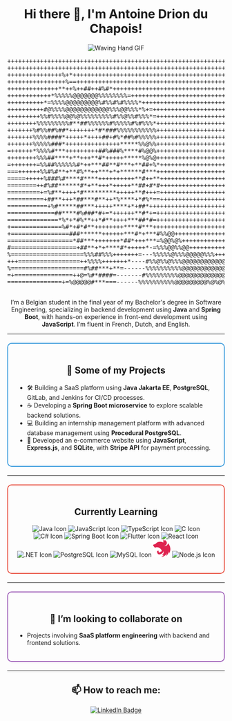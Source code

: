 <h1 align="center">Hi there 👋, I'm Antoine Drion du Chapois!</h1>

<p align="center">
  <img src="https://media.giphy.com/media/26tn33aiTi1jkl6H6/giphy.gif" alt="Waving Hand GIF" width="120">
</p>
<pre>
++++++++++++++++++++++++++++++++++++++++++++++++++++++++++++
++++++++++++++++++++++++++++++++++++++++++++++++++++++++++++
+++++++++++++++%+*++++++++++++++++++++++++++++++++++++++++++
++++++++++++++++%==+++++++++++++++++++++++++++++++++++++++++
++++++++++++++**++%++##++#%#*+++++++++++++++++++++++++++++++
++++++++++++*%%%%%@@@@@@@%%%%%%%%=++++++++++++++++++++++++++
++++++++++*=%%%%@@@@@@@@@%#%%#%#%%%%*+++++++++++++++++++++++
++++++++++#@%%%%@@@@@@@@@@@@%%%@@%%%*%+=++++++++++++++++++++
+++++++++%%#%%%%@@%@%%%%%%%%%#%%@%%#%%%*=+++++++++++++++++++
++++++++%%%%%%%%%#**##%%%%%%#%%%%%#%#%%%*+++++++++++++++++++
+++++++%#%%##%##*+++++++*#*###%%%%%%%%%%%+++++++++++++++++++
+++++++%%%%####*+++++*++++##+#%*##%#%%%%%+++++++++++++++++++
+++++++%%%%%###*+++++++++++++++*****%%@%%+++++++++++++++++++
=++++++*%%%%#***+++++++++##%###%****#%@@%+++++++++++++++++++
++++++++%%%##****+**+++**#*+++++*****%@%@+++++++++++++++++++
=+++++++=%%##%%%%%%#*++***##**#***+**##+%*++++++++++++++++++
===++++++%%#%#**+**#%**++***+*+******#***+++++++++++++++++++
=====+++++%###%#****#****++++++++++**#++**++++++++++++++++++
========++#%##******#*+**+++*+++++**##+#*#++++++++++++++++++
=========+=%#**++++*#*********+++++**#+++=++++++++++++++++++
==========+##**+++*##***#**++*%****+*#%*==++++++++++++++++++
===========+%#*****##***+++++****+*+##*+++++++++++++++++++++
=============##****#%###*#+=*++++++**#*+=+++++++++++++++++++
==============*%*+*#%**++*#**++++***##*#=+++++++++++++++++++
+==============%#*+#*#**++++++++****#***++++++++++++++++++++
+================###******++++++***#*+***#%%@@++++++++++++++
==================*##***+++++++*##*+++***=%@@%@%++++++++++++
#==================+##**+*+****#*+++++*-=%%%@@%%@@++++++++++
%====================%%%##%%%+++++++=---%%%%%@%%%@@@@@%%%+++
+++=================++%%%%+++++++*----#%%@%%@%%%@@@@@@@@@@@@
%====================#%##***+**=------%%%%%%%%%%@@@@@@@@@@@@
=+================++@=%#*####=-------#%%%%%%%%%@@@@@@@@@@@@@
===============+=%@@@@@#***===------%%%%%%%%%%@@@@@@@@@%@%@%

</pre>

<p align="center">
  I’m a Belgian student in the final year of my Bachelor's degree in Software Engineering, specializing in backend development using <strong>Java</strong> and <strong>Spring Boot</strong>, with hands-on experience in front-end development using <strong>JavaScript</strong>. I’m fluent in French, Dutch, and English.
</p>


---

<div style="border: 2px solid #3498db; border-radius: 10px; padding: 20px; margin: 20px 0;">
  <h2 align="center">🔭 Some of my Projects</h2>
  <ul>
    <li>🛠 Building a SaaS platform using <strong>Java Jakarta EE</strong>, <strong>PostgreSQL</strong>, GitLab, and Jenkins for CI/CD processes.</li>
    <li>☕ Developing a <strong>Spring Boot microservice</strong> to explore scalable backend solutions.</li>
    <li>💻 Building an internship management platform with advanced database management using <strong>Procedural PostgreSQL</strong>.</li>
    <li>💸 Developed an e-commerce website using <strong>JavaScript</strong>, <strong>Express.js</strong>, and <strong>SQLite</strong>, with <strong>Stripe API</strong> for payment processing.</li>
  </ul>
</div>

---

<div style="border: 2px solid #e74c3c; border-radius: 10px; padding: 20px; margin: 20px 0;">
  <h2 align="center">Currently Learning</h2>
  <p align="center">
    <!-- Java Icon -->
    <img src="https://cdn.jsdelivr.net/gh/devicons/devicon/icons/java/java-original.svg" alt="Java Icon" width="40" height="40">
    <!-- JavaScript Icon -->
    <img src="https://cdn.jsdelivr.net/gh/devicons/devicon/icons/javascript/javascript-original.svg" alt="JavaScript Icon" width="40" height="40">
    <!-- TypeScript Icon -->
    <img src="https://cdn.jsdelivr.net/gh/devicons/devicon/icons/typescript/typescript-original.svg" alt="TypeScript Icon" width="40" height="40">
    <!-- C Icon -->
    <img src="https://cdn.jsdelivr.net/gh/devicons/devicon/icons/c/c-original.svg" alt="C Icon" width="40" height="40">
    <!-- C# Icon -->
    <img src="https://cdn.jsdelivr.net/gh/devicons/devicon/icons/csharp/csharp-original.svg" alt="C# Icon" width="40" height="40">
    <!-- Spring Boot Icon -->
    <img src="https://camo.githubusercontent.com/9d67318aed1c579b61b3cd88cedd1d801578c49c7671ef43c91b8a5e1a8aacfc/68747470733a2f2f696d616765732e636f6e74656e74737461636b2e696f2f76332f6173736574732f626c74333937393062363333656530643561372f626c74346637373964316234666434393663352f3634376132663432643838626231303061353231363630312f737072696e672e77656270" alt="Spring Boot Icon" width="40" height="40">
    <!-- Flutter Icon -->
    <img src="https://cdn.jsdelivr.net/gh/devicons/devicon/icons/flutter/flutter-original.svg" alt="Flutter Icon" width="40" height="40">
    <!-- React Icon -->
    <img src="https://cdn.jsdelivr.net/gh/devicons/devicon/icons/react/react-original.svg" alt="React Icon" width="40" height="40">
    <!-- .NET Icon -->
    <img src="https://cdn.jsdelivr.net/gh/devicons/devicon/icons/dotnetcore/dotnetcore-original.svg" alt=".NET Icon" width="40" height="40">
    <!-- PostgreSQL Icon -->
    <img src="https://cdn.jsdelivr.net/gh/devicons/devicon/icons/postgresql/postgresql-original.svg" alt="PostgreSQL Icon" width="40" height="40">
    <!-- MySQL Icon -->
    <img src="https://cdn.jsdelivr.net/gh/devicons/devicon/icons/mysql/mysql-original.svg" alt="MySQL Icon" width="40" height="40">
    <!-- Nest.js Icon -->
    <img src="https://github.com/devicons/devicon/blob/v2.16.0/icons/nestjs/nestjs-original.svg" alt="Nest.js Icon" width="40" height="40">
     <img src="https://camo.githubusercontent.com/d97b910f0af180dee48d2d9c9084c0ef12f3f999a41c8141e8a9daf38e376292/68747470733a2f2f696d672e69636f6e73382e636f6d2f636f6c6f722f3531322f6e6f64656a732e706e67" alt="Node.js Icon" width="40" height="40">
  </p>
</div>



---

<div style="border: 2px solid #9b59b6; border-radius: 10px; padding: 20px; margin: 20px 0;">
  <h2 align="center">👯 I’m looking to collaborate on</h2>
  <ul>
    <li>Projects involving <strong>SaaS platform engineering</strong> with backend and frontend solutions.</li>
  </ul>
</div>

---

<h2 align="center">📫 How to reach me:</h2>
<p align="center">
  <a href="https://www.linkedin.com/in/antoine-drion-du-chapois/" target="_blank">
    <img src="https://img.shields.io/badge/-LinkedIn-0077B5?style=for-the-badge&logo=linkedin&logoColor=white" alt="LinkedIn Badge">
  </a>
</p>



